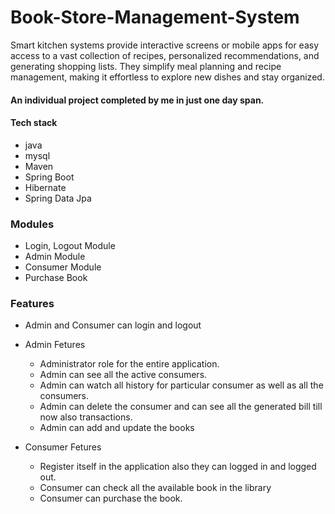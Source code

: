 # Book-Store-Management-System
Smart kitchen systems provide interactive screens or mobile apps for easy access to a vast collection of recipes, personalized recommendations, and generating shopping lists. They simplify meal planning and recipe management, making it effortless to explore new dishes and stay organized.
#### An individual project completed by me in just one day span.

#### Tech stack
<ul>
  <li>java</li>
  <li>mysql</li>
  <li>Maven</li>
  <li>Spring Boot</li>
  <li>Hibernate</li>
  <li>Spring Data Jpa</li>
</ul>



### Modules
<ul>
<li>Login, Logout Module</li>
<li>Admin Module</li>
<li>Consumer Module</li>
<li>Purchase Book</li>
</ul>

### Features
<ul>
  <li>Admin and Consumer can login and logout</li>
  <li>
    <p>Admin Fetures</p>
    <ul>
      <li>Administrator role for the entire application.</li>
      <li>Admin can see all the active consumers.</li>
      <li>Admin can watch all history for particular consumer as well as all the consumers.</li>
      <li>Admin can delete the consumer and can see all the generated bill till now also transactions.</li>
      <li>Admin can add and update the books</li>
    </ul>
  </li>
  <li>
    <p>Consumer Fetures</p>
    <ul>
      <li>Register itself in the application also they can logged in and logged out.</li>
      <li>Consumer can check all the available book in the library</li>
      <li>Consumer can purchase the book.</li>
    </ul>
  </li>
</ul>

